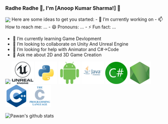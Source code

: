 ### Radhe Radhe 🙏, I'm [Anoop Kumar Sharma!]  👋


<img align="center" src="https://github-readme-stats.vercel.app/api/top-langs/?username=Anoop114&theme=dracula&hide_langs_below=1" />
Here are some ideas to get you started:
- 🔭 I’m currently working on 
- 📫 How to reach me: ...
- 😄 Pronouns: ...
- ⚡ Fun fact: ...



- 🌱 I’m currently learning Game Devlopment
- 👯 I’m looking to collaborate on Unity And Unreal Engine
- 🤔 I’m looking for help with Animator and C#->Code
- 💬 Ask me about 2D and 3D Game Creation



<code><img height="70" src="https://avatars.githubusercontent.com/u/426196?s=200&v=4"></code>
<code><img height="70" src="https://raw.githubusercontent.com/github/explore/80688e429a7d4ef2fca1e82350fe8e3517d3494d/topics/unreal-engine/unreal-engine.png"></code>
<code><img height="70" src="https://raw.githubusercontent.com/github/explore/80688e429a7d4ef2fca1e82350fe8e3517d3494d/topics/python/python.png"></code>
<code><img height="70" src="https://raw.githubusercontent.com/github/explore/80688e429a7d4ef2fca1e82350fe8e3517d3494d/topics/android/android.png"></code>
<code><img height="70" src="https://raw.githubusercontent.com/github/explore/80688e429a7d4ef2fca1e82350fe8e3517d3494d/topics/java/java.png"></code>
<code><img height="70" src="https://raw.githubusercontent.com/github/explore/80688e429a7d4ef2fca1e82350fe8e3517d3494d/topics/csharp/csharp.png"></code>
<code><img height="70" src="https://raw.githubusercontent.com/github/explore/80688e429a7d4ef2fca1e82350fe8e3517d3494d/topics/nodejs/nodejs.png"></code>    
<code><img height="70" src="https://raw.githubusercontent.com/github/explore/80688e429a7d4ef2fca1e82350fe8e3517d3494d/topics/cpp/cpp.png"></code>
<code><img height="70" src="https://raw.githubusercontent.com/github/explore/80688e429a7d4ef2fca1e82350fe8e3517d3494d/topics/c/c.png"></code> 
<!-- 
<p><img align="center" src="https://github-readme-stats.vercel.app/api/top-langs/?username=Anoop114&layout=compact" alt="Anoop114" /></p>
-->
<img align="center" src="https://github-readme-stats.vercel.app/api?username=Anoop114&show_icons=true&theme=dracula&line_height=27" alt="Pawan's github stats" />
